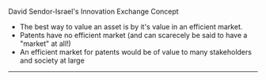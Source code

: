 David Sendor-Israel's Innovation Exchange Concept

* The best way to value an asset is by it's value in an efficient market.  
* Patents have no efficient market (and can scarecely be said to have a "market" at all!)
* An efficient market for patents would be of value to many stakeholders and society at large
-----


